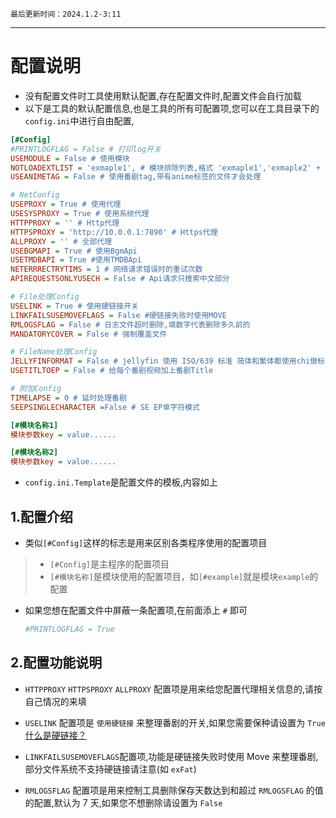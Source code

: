 `最后更新时间：2024.1.2-3:11` 
***

# 配置说明
* 没有配置文件时工具使用默认配置,存在配置文件时,配置文件会自行加载
* 以下是工具的默认配置信息,也是工具的所有可配置项,您可以在工具目录下的`config.ini`中进行自由配置,
```ini
[#Config]
#PRINTLOGFLAG = False # 打印log开关
USEMODULE = False # 使用模块
NOTLOADEXTLIST = 'exmaple1', # 模块排除列表,格式 'exmaple1','exmaple2' + ... ,
USEANIMETAG = False # 使用番剧tag,带有anime标签的文件才会处理

# NetConfig
USEPROXY = True # 使用代理
USESYSPROXY = True # 使用系统代理
HTTPPROXY = '' # Http代理
HTTPSPROXY = 'http://10.0.0.1:7890' # Https代理
ALLPROXY = '' # 全部代理
USEBGMAPI = True # 使用BgmApi
USETMDBAPI = True #使用TMDBApi
NETERRRECTRYTIMS = 1 # 网络请求错误时的重试次数
APIREQUESTSONLYUSECH = False # Api请求只搜索中文部分

# File处理Config
USELINK = True # 使用硬链接开关
LINKFAILSUSEMOVEFLAGS = False #硬链接失败时使用MOVE
RMLOGSFLAG = False # 日志文件超时删除,填数字代表删除多久前的
MANDATORYCOVER = False # 强制覆盖文件

# FileName处理Config
JELLYFINFORMAT = False # jellyfin 使用 ISO/639 标准 简体和繁体都使用chi做标识
USETITLTOEP = False # 给每个番剧视频加上番剧Title 

# 附加Config
TIMELAPSE = 0 # 延时处理番剧
SEEPSINGLECHARACTER =False # SE EP单字符模式

[#模块名称1]
模块参数key = value...... 

[#模块名称2]
模块参数key = value...... 
```
* `config.ini.Template`是配置文件的模板,内容如上

## 1.配置介绍
* 类似`[#Config]`这样的标志是用来区别各类程序使用的配置项目
> * `[#Config]`是主程序的配置项目
> * `[#模块名称]`是模块使用的配置项目，如`[#example]`就是模块`example`的配置

* 如果您想在配置文件中屏蔽一条配置项,在前面添上 `#` 即可
  ```ini
  #PRINTLOGFLAG = True
  ```

## 2.配置功能说明
* `HTTPPROXY` `HTTPSPROXY` `ALLPROXY` 配置项是用来给您配置代理相关信息的,请按自己情况的来填

* `USELINK` 配置项是 `使用硬链接` 来整理番剧的开关,如果您需要保种请设置为 `True` [什么是硬链接？](https://zh.wikipedia.org/zh-cn/%E7%A1%AC%E9%93%BE%E6%8E%A5)

* `LINKFAILSUSEMOVEFLAGS`配置项,功能是硬链接失败时使用 Move 来整理番剧,部分文件系统不支持硬链接请注意(如 `exFat`)

* `RMLOGSFLAG` 配置项是用来控制工具删除保存天数达到和超过 `RMLOGSFLAG` 的值的配置,默认为 7 天,如果您不想删除请设置为 `False`
